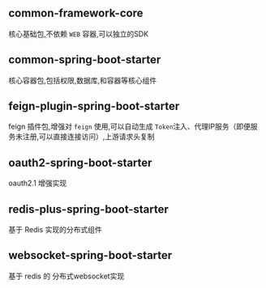 ## common-framework-core

核心基础包,不依赖 `WEB` 容器,可以独立的SDK

## common-spring-boot-starter

核心容器包,包括权限,数据库,和容器等核心组件

## feign-plugin-spring-boot-starter

feign 插件包,增强对 `feign` 使用,可以自动生成 `Token`注入、代理IP服务（即便服务未注册,可以直接连接访问）,上游请求头复制

## oauth2-spring-boot-starter

oauth2.1 增强实现

## redis-plus-spring-boot-starter

基于 Redis 实现的分布式组件

## websocket-spring-boot-starter

基于 redis 的 分布式websocket实现
